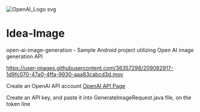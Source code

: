 
![OpenAI_Logo svg](https://user-images.githubusercontent.com/36357298/209082746-d8c28f9c-4fc3-4917-a904-73a8f0d1630b.png)


# Idea-Image
open-ai-image-generation - 
Sample Android project utilizing Open AI image generation API



https://user-images.githubusercontent.com/36357298/209082917-1d9fc070-47a0-4ffa-9930-aaa83cabcd3d.mov


Create an OpenAI API account [OpenAI API Page](https://beta.openai.com " OpenAI API Page")

Create an API key, and paste it into GenerateImageRequest.java file, on the token line

